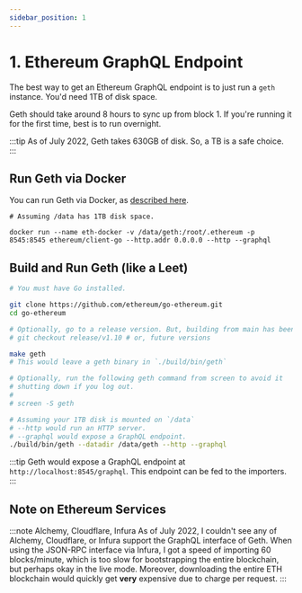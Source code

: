 ```yaml
---
sidebar_position: 1
---
```


# 1. Ethereum GraphQL Endpoint

The best way to get an Ethereum GraphQL endpoint is to just run a `geth`
instance. You'd need 1TB of disk space.

Geth should take around 8 hours to sync up from block 1. If you're running it
for the first time, best is to run overnight.

:::tip
As of July 2022, Geth takes 630GB of disk. So, a TB is a safe choice.
:::

## Run Geth via Docker

You can run Geth via Docker, as [described
here](https://hub.docker.com/r/ethereum/client-go).

```
# Assuming /data has 1TB disk space.

docker run --name eth-docker -v /data/geth:/root/.ethereum -p 8545:8545 ethereum/client-go --http.addr 0.0.0.0 --http --graphql
```


## Build and Run Geth (like a Leet)

```bash
# You must have Go installed.

git clone https://github.com/ethereum/go-ethereum.git
cd go-ethereum

# Optionally, go to a release version. But, building from main has been OK.
# git checkout release/v1.10 # or, future versions

make geth
# This would leave a geth binary in `./build/bin/geth`

# Optionally, run the following geth command from screen to avoid it
# shutting down if you log out.
#
# screen -S geth

# Assuming your 1TB disk is mounted on `/data`
# --http would run an HTTP server.
# --graphql would expose a GraphQL endpoint.
./build/bin/geth --datadir /data/geth --http --graphql
```

:::tip
Geth would expose a GraphQL endpoint at `http://localhost:8545/graphql`. This
endpoint can be fed to the importers.
:::

## Note on Ethereum Services

:::note Alchemy, Cloudflare, Infura
As of July 2022, I couldn't see any of Alchemy, Cloudflare, or Infura support
the GraphQL interface of Geth. When using the JSON-RPC interface via Infura, I
got a speed of importing 60 blocks/minute, which is too slow for bootstrapping
the entire blockchain, but perhaps okay in the live mode. Moreover,
downloading the entire ETH blockchain would quickly get **very** expensive due
to charge per request.
:::
